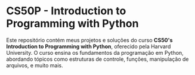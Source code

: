 # CS50P - Introduction to Programming with Python

Este repositório contém meus projetos e soluções do curso **CS50's Introduction to Programming with Python**, oferecido pela Harvard University. O curso ensina os fundamentos da programação em Python, abordando tópicos como estruturas de controle, funções, manipulação de arquivos, e muito mais.

